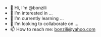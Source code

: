 - 👋 Hi, I’m @bonzili
- 👀 I’m interested in ...
- 🌱 I’m currently learning ...
- 💞️ I’m looking to collaborate on ...
- 📫 How to reach me: bonzili@yahoo.com

<!---
bonzili/bonzili is a ✨ special ✨ repository because its `README.md` (this file) appears on your GitHub profile.
You can click the Preview link to take a look at your changes.
--->

